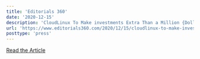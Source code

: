 ```yaml
---
title: 'Editorials 360'
date: '2020-12-15'
description: 'CloudLinux To Make investments Extra Than a Million {Dollars} a Yr Into CentOS Clone'
url: 'https://www.editorials360.com/2020/12/15/cloudlinux-to-make-investments-extra-than-a-million-dollars-a-yr-into-centos-clone/'
posttype: 'press'
---
```

[Read the Article](https://www.editorials360.com/2020/12/15/cloudlinux-to-make-investments-extra-than-a-million-dollars-a-yr-into-centos-clone/)
